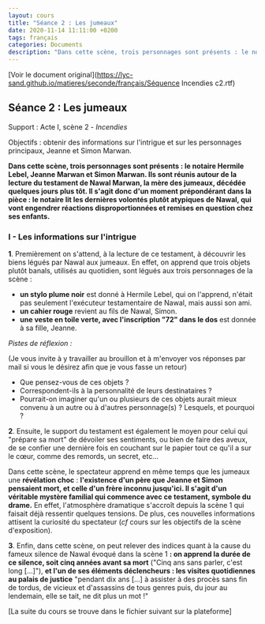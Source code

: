 ```yaml
---
layout: cours
title: "Séance 2 : Les jumeaux"
date: 2020-11-14 11:11:00 +0200
tags: français
categories: Documents
description: "Dans cette scène, trois personnages sont présents : le notaire Hermile Lebel, Jeanne Marwan et Simon Marwan. Ils sont réunis autour de la lecture du testament de Nawal Marwan, la mère des jumeaux, décédée quelques jours plus tôt."
---
```

[Voir le document original](https://lyc-sand.github.io/matieres/seconde/français/Séquence Incendies c2.rtf)

## Séance 2 : Les jumeaux

Support : Acte I, scène 2 - *Incendies*

Objectifs : obtenir des informations sur l'intrigue et sur les personnages principaux, Jeanne et Simon Marwan.

**Dans cette scène, trois personnages sont présents : le notaire Hermile Lebel, Jeanne Marwan et Simon Marwan. Ils sont réunis autour de la lecture du testament de Nawal Marwan, la mère des jumeaux, décédée quelques jours plus tôt. Il s'agit donc d'un moment prépondérant dans la pièce : le notaire lit les dernières volontés plutôt atypiques de Nawal, qui vont engendrer réactions disproportionnées et remises en question chez ses enfants.** 

### I - Les informations sur l'intrigue

**1**. Premièrement on s'attend, à la lecture de ce testament, à découvrir les biens légués par Nawal aux jumeaux. En effet, on apprend que trois objets plutôt banals, utilisés au quotidien, sont légués aux trois personnages de la scène :

- **un stylo plume noir** est donné à Hermile Lebel, qui on l'apprend, n'était pas seulement l'exécuteur testamentaire de Nawal, mais aussi son ami.
- **un cahier rouge** revient au fils de Nawal, Simon. 
- **une veste en toile verte, avec l'inscription "72" dans le dos** est donnée à sa fille, Jeanne.

*Pistes de réflexion :* 

(Je vous invite à y travailler au brouillon et à m'envoyer vos réponses par mail si vous le désirez afin que je vous fasse un retour)

- Que pensez-vous de ces objets ? 
- Correspondent-ils à la personnalité de leurs destinataires ? 
- Pourrait-on imaginer qu'un ou plusieurs de ces objets aurait mieux convenu à un autre ou à d'autres personnage(s) ? Lesquels, et pourquoi ? 

**2**. Ensuite, le support du testament est également le moyen pour celui qui "prépare sa mort" de dévoiler ses sentiments, ou bien de faire des aveux, de se confier une dernière fois en couchant sur le papier tout ce qu'il a sur le cœur, comme des remords, un secret, etc...

Dans cette scène, le spectateur apprend en même temps que les jumeaux une **révélation choc** : **l'existence d'un père que Jeanne et Simon pensaient mort, et celle d'un frère inconnu jusqu'ici. Il s'agit d'un véritable mystère familial qui commence avec ce testament, symbole du drame.** En effet, l'atmosphère dramatique s'accroît depuis la scène 1 qui faisait déjà ressentir quelques tensions.  De plus, ces nouvelles informations attisent la curiosité du spectateur (*cf* cours sur les objectifs de la scène d'exposition).

**3**. Enfin, dans cette scène, on peut relever des indices quant à la cause du fameux silence de Nawal évoqué dans la scène 1 **: on apprend la durée de ce silence, soit cinq années avant sa mort** ("Cinq ans sans parler, c'est long […]"), **et l'un de ses éléments déclencheurs : les visites quotidiennes au palais de justice** "pendant dix ans […] à assister à des procès sans fin de tordus, de vicieux et d'assassins de tous genres puis, du jour au lendemain, elle se tait, ne dit plus un mot !"

[La suite du cours se trouve dans le fichier suivant sur la plateforme]
